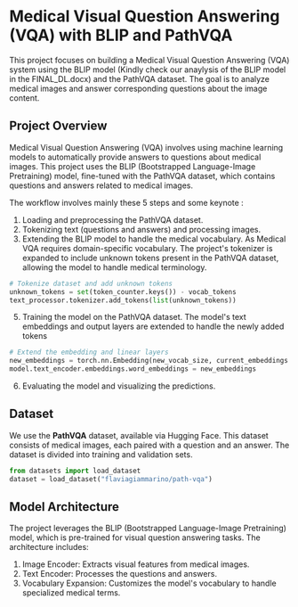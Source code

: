 # Medical Visual Question Answering (VQA) with BLIP and PathVQA

This project focuses on building a Medical Visual Question Answering (VQA) system using the BLIP model (Kindly check our anaylysis of the BLIP model in the FINAL_DL.docx) and the PathVQA dataset. The goal is to analyze medical images and answer corresponding questions about the image content. 

## Project Overview

Medical Visual Question Answering (VQA) involves using machine learning models to automatically provide answers to questions about medical images. This project uses the BLIP (Bootstrapped Language-Image Pretraining) model, fine-tuned with the PathVQA dataset, which contains questions and answers related to medical images.

The workflow involves mainly these 5 steps and some keynote :

1. Loading and preprocessing the PathVQA dataset.
2. Tokenizing text (questions and answers) and processing images.
3. Extending the BLIP model to handle the medical vocabulary. 
As Medical VQA requires domain-specific vocabulary. The project's tokenizer is expanded to include unknown tokens present in the PathVQA dataset, allowing the model to handle medical terminology.
```python
# Tokenize dataset and add unknown tokens
unknown_tokens = set(token_counter.keys()) - vocab_tokens
text_processor.tokenizer.add_tokens(list(unknown_tokens))
```
  
5. Training the model on the PathVQA dataset.
The model's text embeddings and output layers are extended to handle the newly added tokens
```python
# Extend the embedding and linear layers
new_embeddings = torch.nn.Embedding(new_vocab_size, current_embeddings.shape[1])
model.text_encoder.embeddings.word_embeddings = new_embeddings
```
6. Evaluating the model and visualizing the predictions.

## Dataset

We use the **PathVQA** dataset, available via Hugging Face. This dataset consists of medical images, each paired with a question and an answer. The dataset is divided into training and validation sets.

```python
from datasets import load_dataset
dataset = load_dataset("flaviagiammarino/path-vqa")
```

## Model Architecture
The project leverages the BLIP (Bootstrapped Language-Image Pretraining) model, which is pre-trained for visual question answering tasks. The architecture includes:

1. Image Encoder: Extracts visual features from medical images.
2. Text Encoder: Processes the questions and answers.
3. Vocabulary Expansion: Customizes the model's vocabulary to handle specialized medical terms.
